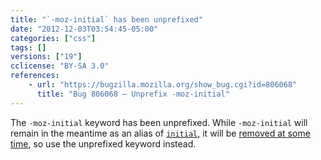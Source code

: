 ```yaml
---
title: "`-moz-initial` has been unprefixed"
date: "2012-12-03T03:54:45-05:00"
categories: ["css"]
tags: []
versions: ["19"]
cclicense: "BY-SA 3.0"
references:
    - url: "https://bugzilla.mozilla.org/show_bug.cgi?id=806068"
      title: "Bug 806068 – Unprefix -moz-initial"
---
```

The `-moz-initial` keyword has been unprefixed. While `-moz-initial` will remain in the meantime as an alias of [`initial`](https://developer.mozilla.org/docs/Web/CSS/initial), it will be [removed at some time](https://bugzilla.mozilla.org/show_bug.cgi?id=807184), so use the unprefixed keyword instead.
